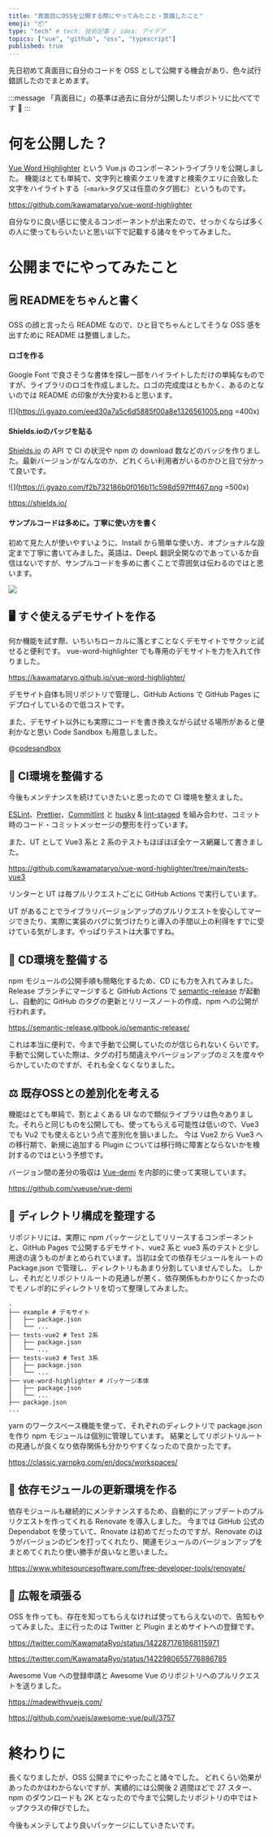 ```yaml
---
title: "真面目にOSSを公開する際にやってみたこと・意識したこと"
emoji: "📦"
type: "tech" # tech: 技術記事 / idea: アイデア
topics: ["vue", "github", "oss", "typescript"]
published: true
---
```

先日初めて真面目に自分のコードを OSS として公開する機会があり、色々試行錯誤したのでまとめます。

:::message
「真面目に」の基準は過去に自分が公開したリポジトリに比べてです 🙏
:::

# 何を公開した？
[Vue Word Highlighter](https://github.com/kawamataryo/vue-word-highlighter) という Vue.js のコンポーネントライブラリを公開しました。
機能はとても単純で、文字列と検索クエリを渡すと検索クエリに合致した文字をハイライトする（`<mark>`タグ又は任意のタグ囲む）というものです。

https://github.com/kawamataryo/vue-word-highlighter

自分なりに良い感じに使えるコンポーネントが出来たので、せっかくならば多くの人に使ってもらいたいと思い以下で記載する諸々をやってみました。

# 公開までにやってみたこと
## 🗒 READMEをちゃんと書く
OSS の顔と言ったら README なので、ひと目でちゃんとしてそうな OSS 感を出すために README は整備しました。

#### ロゴを作る
Google Font で良さそうな書体を探し一部をハイライトしただけの単純なものですが、ライブラリのロゴを作成しました。ロゴの完成度はともかく、あるのとないのでは README の印象が大分変わると思います。

![](https://i.gyazo.com/eed30a7a5c6d5885f00a8e1326561005.png =400x)

#### Shields.ioのバッジを貼る
[Shields.io](https://shields.io/) の API で CI の状況や npm の download 数などのバッジを作りました。最新バージョンがなんなのか、どれくらい利用者がいるのかひと目で分かって良いです。

![](https://i.gyazo.com/f2b732186b0f016b11c598d597fff467.png =500x)

https://shields.io/


#### サンプルコードは多めに。丁寧に使い方を書く
初めて見た人が使いやすいように、Install から簡単な使い方、オプショナルな設定まで丁寧に書いてみました。英語は、DeepL 翻訳全開なのであっているか自信はないですが、サンプルコードを多めに書くことで雰囲気は伝わるのではと思います。

![](https://i.gyazo.com/74924460f463fe324ccf9e0efff1ffc8.png)

## 🖥 すぐ使えるデモサイトを作る
何か機能を試す際、いちいちローカルに落とすことなくデモサイトでサクッと試せると便利です。
vue-word-highlighter でも専用のデモサイトを力を入れて作りました。

https://kawamataryo.github.io/vue-word-highlighter/

デモサイト自体も同リポジトリで管理し、GitHub Actions で GitHub Pages にデプロイしているので低コストです。

また、デモサイト以外にも実際にコードを書き換えながら試せる場所があると便利かなと思い Code Sandbox も用意しました。

@[codesandbox](https://codesandbox.io/embed/vue3-word-highlighter-example-u2bhe?autoresize=1&fontsize=14&hidenavigation=1&module=%2Fsrc%2FApp.vue&theme=dark)


## 💯 CI環境を整備する

今後もメンテナンスを続けていきたいと思ったので CI 環境を整えました。

[ESLint](https://eslint.org/)、[Prettier](https://prettier.io/)、[Commitlint](https://commitlint.js.org/#/) と [husky](https://typicode.github.io/husky/#/) & [lint-staged](https://github.com/okonet/lint-staged) を組み合わせ、コミット時のコード・コミットメッセージの整形を行っています。

また、UT として Vue3 系と 2 系のテストもほぼほぼ全ケース網羅して書きました。

https://github.com/kawamataryo/vue-word-highlighter/tree/main/tests-vue3

リンターと UT は毎プルリクエストごとに GitHub Actions で実行しています。

UT があることでライブラリバージョンアップのプルリクエストを安心してマージできたり、実際に実装のバグに気づけたりと導入の手間以上の利得をすでに受けている気がします。やっぱりテストは大事ですね。



## 🚴 CD環境を整備する

npm モジュールの公開手順も簡略化するため、CD にも力を入れてみました。Release ブランチにマージすると GitHub Actions で [semantic-release](https://semantic-release.gitbook.io/semantic-release/) が起動し、自動的に GitHub のタグの更新とリリースノートの作成、npm への公開が行われます。

https://semantic-release.gitbook.io/semantic-release/

これは本当に便利で、今まで手動で公開していたのが信じられないくらいです。手動で公開していた際は、タグの打ち間違えやバージョンアップのミスを度々やらかしていたのですが、それも全くなくなりました。



## ⚖️ 既存OSSとの差別化を考える
機能はとても単純で、割とよくある UI なので類似ライブラリは色々ありました。それらと同じものを公開しても、使ってもらえる可能性は低いので、Vue3 でも Vu2 でも使えるという点で差別化を狙いました。
今は Vue2 から Vue3 への移行期で、新規に追加する Plugin については移行時に障害とならないかを検討するのではという予想です。

バージョン間の差分の吸収は [Vue-demi](https://github.com/vueuse/vue-demi) を内部的に使って実現しています。

https://github.com/vueuse/vue-demi


## 📁 ディレクトリ構成を整理する
リポジトリには、実際に npm パッケージとしてリリースするコンポーネントと、GitHub Pages で公開するデモサイト、vue2 系と vue3 系のテストと少し用途の違うものがまとめられています。当初は全ての依存モジュールをルートの Package.json で管理し、ディレクトリもあまり分割していませんでした。
しかし、それだとリポジトリルートの見通しが悪く、依存関係もわかりにくかったのでモノレポ的にディレクトリを切って整理してみました。

```
.
├── example # デモサイト
│   ├── package.json
│   └── ...
├── tests-vue2 # Test 2系
│   ├── package.json
│   └── ...
├── tests-vue3 # Test 3系
│   ├── package.json
│   └── ...
├── vue-word-highlighter # パッケージ本体
│   ├── package.json
│   └── ...
├── package.json
...
```

yarn のワークスペース機能を使って、それぞれのディレクトリで package.json を作り npm モジュールは個別に管理しています。
結果としてリポジトリルートの見通しが良くなり依存関係も分かりやすくなったので良かったです。

https://classic.yarnpkg.com/en/docs/workspaces/


## 🍱 依存モジュールの更新環境を作る
依存モジュールも継続的にメンテナンスするため、自動的にアップデートのプルリクエストを作ってくれる Renovate を導入しました。
今までは GitHub 公式の Dependabot を使っていて、Rnovate は初めてだったのですが、Renovate のほうがバージョンのピンを打ってくれたり、関連モジュールのバージョンアップをまとめてくれたり使い勝手が良いなと思いました。

https://www.whitesourcesoftware.com/free-developer-tools/renovate/

## 📣 広報を頑張る

OSS を作っても、存在を知ってもらえなければ使ってもらえないので、告知もやってみました。主に行ったのは Twitter と Plugin まとめサイトへの登録です。

https://twitter.com/KawamataRyo/status/1422871761868115971

https://twitter.com/KawamataRyo/status/1422980655776886785

Awesome Vue への登録申請と Awesome Vue のリポジトリへのプルリクエストを送りました。

https://madewithvuejs.com/

https://github.com/vuejs/awesome-vue/pull/3757

# 終わりに

長くなりましたが、OSS 公開までにやったこと諸々でした。
どれくらい効果があったのかはわからないですが、実績的には公開後 2 週間ほどで 27 スター、npm のダウンロードも 2K となったので今まで公開したリポジトリの中ではトップクラスの伸びでした。

今後もメンテしてより良いパッケージにしていきたいです。
